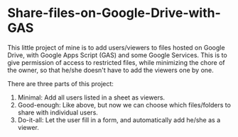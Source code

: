 # Share-files-on-Google-Drive-with-GAS
This little project of mine is to add users/viewers to files hosted on Google Drive, with Google Apps Script (GAS) and some Google Services. This is to give permission of access to restricted files, while minimizing the chore of the owner, so that he/she doesn't have to add the viewers one by one.

There are three parts of this project:
1. Minimal: Add all users listed in a sheet as viewers.
2. Good-enough: Like above, but now we can choose which files/folders to share with individual users.
3. Do-it-all: Let the user fill in a form, and automatically add he/she as a viewer.
